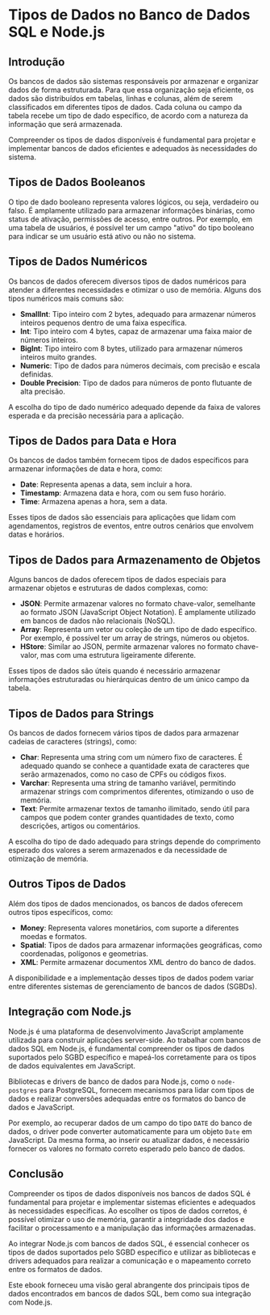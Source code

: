 <h1>Tipos de Dados no Banco de Dados SQL e Node.js</h1>

<h2>Introdução</h2>

<p>Os bancos de dados são sistemas responsáveis por armazenar e organizar dados de forma estruturada. Para que essa organização seja eficiente, os dados são distribuídos em tabelas, linhas e colunas, além de serem classificados em diferentes tipos de dados. Cada coluna ou campo da tabela recebe um tipo de dado específico, de acordo com a natureza da informação que será armazenada.</p>

<p>Compreender os tipos de dados disponíveis é fundamental para projetar e implementar bancos de dados eficientes e adequados às necessidades do sistema.</p>

<h2>Tipos de Dados Booleanos</h2>

<p>O tipo de dado booleano representa valores lógicos, ou seja, verdadeiro ou falso. É amplamente utilizado para armazenar informações binárias, como status de ativação, permissões de acesso, entre outros. Por exemplo, em uma tabela de usuários, é possível ter um campo &quot;ativo&quot; do tipo booleano para indicar se um usuário está ativo ou não no sistema.</p>

<h2>Tipos de Dados Numéricos</h2>

<p>Os bancos de dados oferecem diversos tipos de dados numéricos para atender a diferentes necessidades e otimizar o uso de memória. Alguns dos tipos numéricos mais comuns são:</p>

<ul>
    <li><strong>SmallInt</strong>: Tipo inteiro com 2 bytes, adequado para armazenar números inteiros pequenos dentro de uma faixa específica.</li>
    <li><strong>Int</strong>: Tipo inteiro com 4 bytes, capaz de armazenar uma faixa maior de números inteiros.</li>
    <li><strong>BigInt</strong>: Tipo inteiro com 8 bytes, utilizado para armazenar números inteiros muito grandes.</li>
    <li><strong>Numeric</strong>: Tipo de dados para números decimais, com precisão e escala definidas.</li>
    <li><strong>Double Precision</strong>: Tipo de dados para números de ponto flutuante de alta precisão.</li>
</ul>

<p>A escolha do tipo de dado numérico adequado depende da faixa de valores esperada e da precisão necessária para a aplicação.</p>

<h2>Tipos de Dados para Data e Hora</h2>

<p>Os bancos de dados também fornecem tipos de dados específicos para armazenar informações de data e hora, como:</p>

<ul>
    <li><strong>Date</strong>: Representa apenas a data, sem incluir a hora.</li>
    <li><strong>Timestamp</strong>: Armazena data e hora, com ou sem fuso horário.</li>
    <li><strong>Time</strong>: Armazena apenas a hora, sem a data.</li>
</ul>

<p>Esses tipos de dados são essenciais para aplicações que lidam com agendamentos, registros de eventos, entre outros cenários que envolvem datas e horários.</p>

<h2>Tipos de Dados para Armazenamento de Objetos</h2>

<p>Alguns bancos de dados oferecem tipos de dados especiais para armazenar objetos e estruturas de dados complexas, como:</p>

<ul>
    <li><strong>JSON</strong>: Permite armazenar valores no formato chave-valor, semelhante ao formato JSON (JavaScript Object Notation). É amplamente utilizado em bancos de dados não relacionais (NoSQL).</li>
    <li><strong>Array</strong>: Representa um vetor ou coleção de um tipo de dado específico. Por exemplo, é possível ter um array de strings, números ou objetos.</li>
    <li><strong>HStore</strong>: Similar ao JSON, permite armazenar valores no formato chave-valor, mas com uma estrutura ligeiramente diferente.</li>
</ul>

<p>Esses tipos de dados são úteis quando é necessário armazenar informações estruturadas ou hierárquicas dentro de um único campo da tabela.</p>

<h2>Tipos de Dados para Strings</h2>

<p>Os bancos de dados fornecem vários tipos de dados para armazenar cadeias de caracteres (strings), como:</p>

<ul>
    <li><strong>Char</strong>: Representa uma string com um número fixo de caracteres. É adequado quando se conhece a quantidade exata de caracteres que serão armazenados, como no caso de CPFs ou códigos fixos.</li>
    <li><strong>Varchar</strong>: Representa uma string de tamanho variável, permitindo armazenar strings com comprimentos diferentes, otimizando o uso de memória.</li>
    <li><strong>Text</strong>: Permite armazenar textos de tamanho ilimitado, sendo útil para campos que podem conter grandes quantidades de texto, como descrições, artigos ou comentários.</li>
</ul>

<p>A escolha do tipo de dado adequado para strings depende do comprimento esperado dos valores a serem armazenados e da necessidade de otimização de memória.</p>

<h2>Outros Tipos de Dados</h2>

<p>Além dos tipos de dados mencionados, os bancos de dados oferecem outros tipos específicos, como:</p>

<ul>
    <li><strong>Money</strong>: Representa valores monetários, com suporte a diferentes moedas e formatos.</li>
    <li><strong>Spatial</strong>: Tipos de dados para armazenar informações geográficas, como coordenadas, polígonos e geometrias.</li>
    <li><strong>XML</strong>: Permite armazenar documentos XML dentro do banco de dados.</li>
</ul>

<p>A disponibilidade e a implementação desses tipos de dados podem variar entre diferentes sistemas de gerenciamento de bancos de dados (SGBDs).</p>

<h2>Integração com Node.js</h2>

<p>Node.js é uma plataforma de desenvolvimento JavaScript amplamente utilizada para construir aplicações server-side. Ao trabalhar com bancos de dados SQL em Node.js, é fundamental compreender os tipos de dados suportados pelo SGBD específico e mapeá-los corretamente para os tipos de dados equivalentes em JavaScript.</p>

<p>Bibliotecas e drivers de banco de dados para Node.js, como o <code>node-postgres</code> para PostgreSQL, fornecem mecanismos para lidar com tipos de dados e realizar conversões adequadas entre os formatos do banco de dados e JavaScript.</p>

<p>Por exemplo, ao recuperar dados de um campo do tipo <code>DATE</code> do banco de dados, o driver pode converter automaticamente para um objeto <code>Date</code> em JavaScript. Da mesma forma, ao inserir ou atualizar dados, é necessário fornecer os valores no formato correto esperado pelo banco de dados.</p>

<h2>Conclusão</h2>

<p>Compreender os tipos de dados disponíveis nos bancos de dados SQL é fundamental para projetar e implementar sistemas eficientes e adequados às necessidades específicas. Ao escolher os tipos de dados corretos, é possível otimizar o uso de memória, garantir a integridade dos dados e facilitar o processamento e a manipulação das informações armazenadas.</p>

<p>Ao integrar Node.js com bancos de dados SQL, é essencial conhecer os tipos de dados suportados pelo SGBD específico e utilizar as bibliotecas e drivers adequados para realizar a comunicação e o mapeamento correto entre os formatos de dados.</p><p>Este ebook forneceu uma visão geral abrangente dos principais tipos de dados encontrados em bancos de dados SQL, bem como sua integração com Node.js.</p>